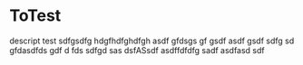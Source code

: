 ToTest
======

descript test
sdfgsdfg
hdgfhdfghdfgh
asdf
gfdsgs
gf
gsdf
asdf
gsdf
sdfg
sd
gfdasdfds
gdf
d
fds
sdfgd
sas
dsfASsdf
asdffdfdfg
sadf
asdfasd
sdf
